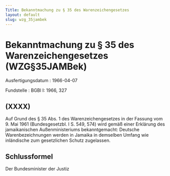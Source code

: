 ```yaml
---
Title: Bekanntmachung zu § 35 des Warenzeichengesetzes
layout: default
slug: wzg_35jambek
---
```


# Bekanntmachung zu § 35 des Warenzeichengesetzes (WZG§35JAMBek)

Ausfertigungsdatum
:   1966-04-07

Fundstelle
:   BGBl I: 1966, 327



## (XXXX)

Auf Grund des § 35 Abs. 1 des Warenzeichengesetzes in der Fassung vom
9\. Mai 1961 (Bundesgesetzbl. I S. 549, 574) wird gemäß einer Erklärung
des jamaikanischen Außenministeriums bekanntgemacht:
Deutsche Warenbezeichnungen werden in Jamaika in demselben Umfang wie
inländische zum gesetzlichen Schutz zugelassen.


## Schlussformel

Der Bundesminister der Justiz

